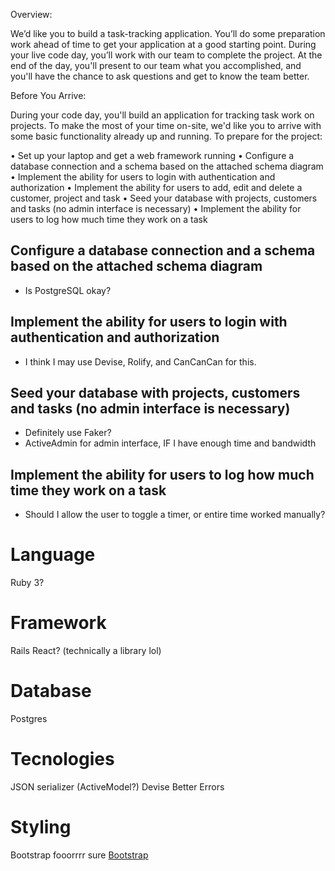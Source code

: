 Overview:

We’d like you to build a task-tracking application. You’ll do some preparation work ahead of time to get your application at a good starting point. During your live code day, you’ll work with our team to complete the project. At the end of the day, you'll present to our team what you accomplished, and you'll have the chance to ask questions and get to know the team better.

Before You Arrive:

During your code day, you'll build an application for tracking task work on projects. To make the most of your time on-site, we'd like you to arrive with some basic functionality already up and running. To prepare for the project:

• Set up your laptop and get a web framework running
• Configure a database connection and a schema based on the attached schema diagram
• Implement the ability for users to login with authentication and authorization
• Implement the ability for users to add, edit and delete a customer, project and task
• Seed your database with projects, customers and tasks (no admin interface is necessary)
• Implement the ability for users to log how much time they work on a task

## Configure a database connection and a schema based on the attached schema diagram
- Is PostgreSQL okay?

## Implement the ability for users to login with authentication and authorization
- I think I may use Devise, Rolify, and CanCanCan for this.

## Seed your database with projects, customers and tasks (no admin interface is necessary)
- Definitely use Faker?
- ActiveAdmin for admin interface, IF I have enough time and bandwidth

## Implement the ability for users to log how much time they work on a task
- Should I allow the user to toggle a timer, or entire time worked manually?


# Language
Ruby 3?

# Framework
Rails
React? (technically a library lol)

# Database
Postgres

# Tecnologies
JSON serializer (ActiveModel?)
Devise
Better Errors

# Styling
Bootstrap fooorrrr sure
[Bootstrap](https://www.digitalocean.com/community/tutorials/how-to-add-bootstrap-to-a-ruby-on-rails-application)